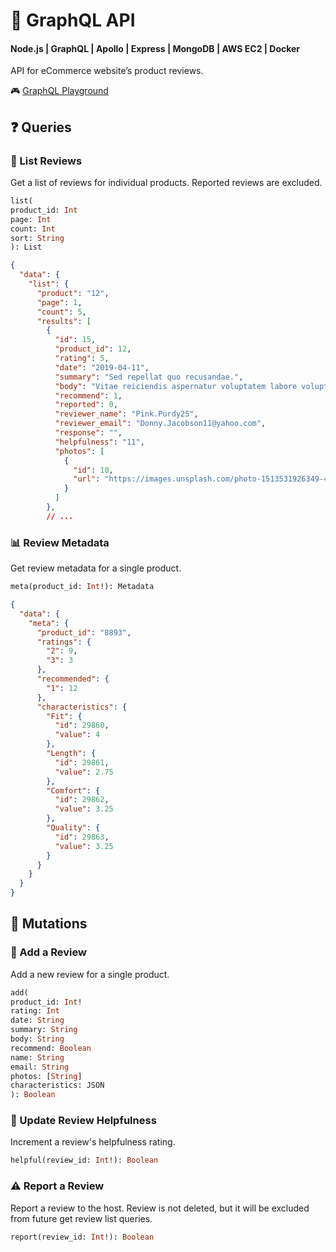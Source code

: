 # 🔮 GraphQL API

#### Node.js | GraphQL | Apollo | Express | MongoDB | AWS EC2 | Docker

API for eCommerce website’s product reviews.

🎮 [GraphQL Playground](http://ec2-34-204-6-123.compute-1.amazonaws.com:4000/reviews)

## ❓ Queries

### 📄 List Reviews

Get a list of reviews for individual products. Reported reviews are excluded.

```GraphQL
list(
product_id: Int
page: Int
count: Int
sort: String
): List
```

```json
{
  "data": {
    "list": {
      "product": "12",
      "page": 1,
      "count": 5,
      "results": [
        {
          "id": 15,
          "product_id": 12,
          "rating": 5,
          "date": "2019-04-11",
          "summary": "Sed repellat quo recusandae.",
          "body": "Vitae reiciendis aspernatur voluptatem labore voluptatem ullam quos. Esse dolorum quas sunt unde est. Odio necessitatibus natus commodi at. Quia exercitationem aut quia sapiente harum et. Odit et hic nobis.",
          "recommend": 1,
          "reported": 0,
          "reviewer_name": "Pink.Purdy25",
          "reviewer_email": "Donny.Jacobson11@yahoo.com",
          "response": "",
          "helpfulness": "11",
          "photos": [
            {
              "id": 10,
              "url": "https://images.unsplash.com/photo-1513531926349-466f15ec8cc7?ixlib=rb-1.2.1&ixid=eyJhcHBfaWQiOjEyMDd9&auto=format&fit=crop&w=1650&q=80"
            }
          ]
        },
        // ...
```

### 📊 Review Metadata

Get review metadata for a single product.

```GraphQL
meta(product_id: Int!): Metadata
```

```json
{
  "data": {
    "meta": {
      "product_id": "8893",
      "ratings": {
        "2": 9,
        "3": 3
      },
      "recommended": {
        "1": 12
      },
      "characteristics": {
        "Fit": {
          "id": 29860,
          "value": 4
        },
        "Length": {
          "id": 29861,
          "value": 2.75
        },
        "Comfort": {
          "id": 29862,
          "value": 3.25
        },
        "Quality": {
          "id": 29863,
          "value": 3.25
        }
      }
    }
  }
}
```

## 🧬 Mutations

### 📝 Add a Review

Add a new review for a single product.

```GraphQL
add(
product_id: Int!
rating: Int
date: String
summary: String
body: String
recommend: Boolean
name: String
email: String
photos: [String]
characteristics: JSON
): Boolean
```

### 🤝 Update Review Helpfulness

Increment a review's helpfulness rating.

```GraphQL
helpful(review_id: Int!): Boolean
```

### ⚠️ Report a Review

Report a review to the host. Review is not deleted, but it will be excluded from future get review list queries.

```GraphQL
report(review_id: Int!): Boolean
```
